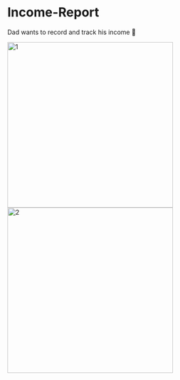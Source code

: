 # Income-Report
Dad wants to record and track his income 🤭

<img width="372" alt="1" src="https://user-images.githubusercontent.com/34122139/172423162-7c332d57-5ad7-4408-93fc-0a0406300fba.png">
<img width="372" alt="2" src="https://user-images.githubusercontent.com/34122139/172423238-78d53541-f3a1-4e17-9986-f73cc1e1a1df.png">

